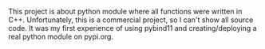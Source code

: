 This project is about python module where all functions were written in C++. Unfortunately, this is a commercial project, so I can't show all source code. It was my first experience of using pybind11 and creating/deploying a real python module on pypi.org.
